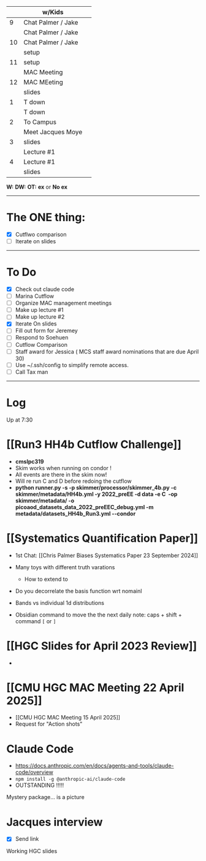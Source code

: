 
|     | w/Kids             |     |
| --- | ------------------ | --- |
| 9   | Chat Palmer / Jake |     |
|     | Chat Palmer / Jake |     |
| 10  | Chat Palmer / Jake |     |
|     | setup              |     |
| 11  | setup              |     |
|     | MAC Meeting        |     |
| 12  | MAC MEeting        |     |
|     | slides             |     |
| 1   | T down             |     |
|     | T down             |     |
| 2   | To Campus          |     |
|     | Meet Jacques Moye  |     |
| 3   | slides             |     |
|     | Lecture #1         |     |
| 4   | Lecture #1         |     |
|     | slides             |     |

**W:**
**DW:**
**OT:**
**ex** or **No ex**

---
# The ONE thing: 
- [x] Cutflwo comparison
- [ ] Iterate on slides

---
# To Do

- [x] Check out claude code
- [ ] Marina Cutflow 
- [ ] Organize MAC management meetings
- [ ] Make up lecture #1 
- [ ] Make up lecture #2
- [x] Iterate On slides
- [ ] Fill out form for Jeremey
- [ ] Respond to Soehuen
- [ ] Cutflow Comparison 
- [ ] Staff award for Jessica ( MCS staff award nominations that are due April 30)
- [ ] Use ~/.ssh/config to simplify remote access.
- [ ] Call Tax man

---

# Log

Up at 7:30 

# [[Run3 HH4b Cutflow Challenge]]
- **cmslpc319**
- Skim works when running on condor !
- All events are there in the skim now!
- Will re run C and D before redoing the cutflow
- **python runner.py -s -p skimmer/processor/skimmer_4b.py -c skimmer/metadata/HH4b.yml -y 2022_preEE -d data -e C  -op skimmer/metadata/ -o picoaod_datasets_data_2022_preEEC_debug.yml -m metadata/datasets_HH4b_Run3.yml --condor**

# [[Systematics Quantification Paper]]
- 1st Chat: [[Chris Palmer Biases Systematics Paper 23 September 2024]]
- Many toys with different truth varations
	- How to extend  to 
- Do you decorrelate the basis function wrt nomainl
- Bands vs individual 1d distributions

- Obsidian command to move the the next daily note:
	 caps + shift + command `[` or `]`


# [[HGC Slides for April 2023 Review]]
- 




# [[CMU HGC MAC Meeting 22 April 2025]]
- [[CMU HGC MAC Meeting 15 April 2025]]
- Request for "Action shots"



# Claude Code
- https://docs.anthropic.com/en/docs/agents-and-tools/claude-code/overview
- `npm install -g @anthropic-ai/claude-code`
- OUTSTANDING !!!!!


Mystery package... is a picture 

# Jacques interview
- [x] Send link

Working HGC slides


